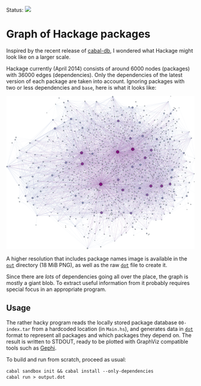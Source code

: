 Status: [![](https://api.travis-ci.org/quchen/hackage-graph.svg)][travis]



Graph of Hackage packages
=========================

Inspired by the recent release of [cabal-db][cabal-db], I wondered what Hackage
might look like on a larger scale.

Hackage currently (April 2014) consists of around 6000 nodes (packages) with
36000 edges (dependencies). Only the dependencies of the latest version of each
package are taken into account. Ignoring packages with two or less dependencies
and `base`, here is what it looks like:

![](out/hackage-3in-small.png)

A higher resolution that includes package names image is available in the
[`out`](out/) directory (18 MiB PNG), as well as the raw [`dot`][dot] file to
create it.

Since there are *lots* of dependencies going all over the place, the graph
is mostly a giant blob. To extract useful information from it probably requires
special focus in an appropriate program.



Usage
-----

The rather hacky program reads the locally stored package database
`00-index.tar` from a hardcoded location (in `Main.hs`), and generates data in
[`dot`][dot] format to represent all packages and which packages they depend on.
The result is written to STDOUT, ready to be plotted with GraphViz compatible
tools such as [Gephi][gephi].

To build and run from scratch, proceed as usual:
```
cabal sandbox init && cabal install --only-dependencies
cabal run > output.dot
```


[cabal-db]: http://hackage.haskell.org/package/cabal-db
[dot]: https://en.wikipedia.org/wiki/DOT_%28graph_description_language%29
[gephi]: https://gephi.org/
[travis]: https://travis-ci.org/quchen/hackage-graph

